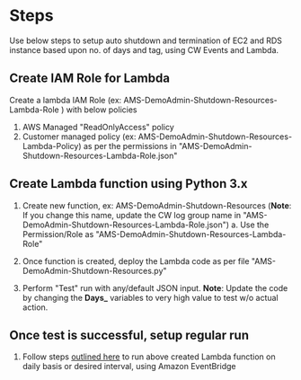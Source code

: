 # Steps
Use below steps to setup auto shutdown and termination of EC2 and RDS instance based upon no. of days and tag, using CW Events and Lambda.

## Create IAM Role for Lambda

Create a lambda IAM Role (ex: AMS-DemoAdmin-Shutdown-Resources-Lambda-Role ) with below policies

1. AWS Managed "ReadOnlyAccess" policy
2. Customer managed policy (ex: AMS-DemoAdmin-Shutdown-Resources-Lambda-Policy) as per the permissions in "AMS-DemoAdmin-Shutdown-Resources-Lambda-Role.json"

## Create Lambda function using Python 3.x

1. Create new function, ex: AMS-DemoAdmin-Shutdown-Resources (**Note**: If you change this name, update the CW log group name in "AMS-DemoAdmin-Shutdown-Resources-Lambda-Role.json")
  a. Use the Permission/Role as "AMS-DemoAdmin-Shutdown-Resources-Lambda-Role"

2. Once function is created, deploy the Lambda code as per file "AMS-DemoAdmin-Shutdown-Resources.py"

3. Perform "Test" run with any/default JSON input. **Note**: Update the code by changing the **Days_** variables to very high value to test w/o actual action.

## Once test is successful, setup regular run

1. Follow steps [outlined here](https://docs.aws.amazon.com/eventbridge/latest/userguide/eb-create-rule-schedule.html) to run above created Lambda function on daily basis or desired interval, using Amazon EventBridge


